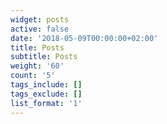 ```yaml
---
widget: posts
active: false
date: '2018-05-09T00:00:00+02:00'
title: Posts
subtitle: Posts
weight: '60'
count: '5'
tags_include: []
tags_exclude: []
list_format: '1'
---
```


